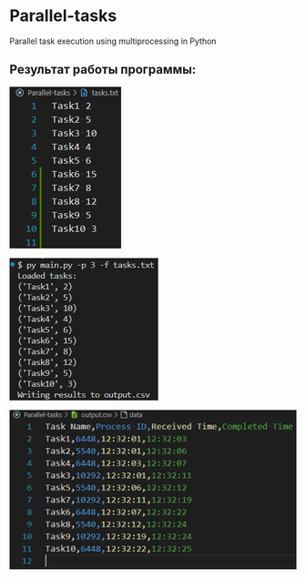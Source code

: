 # Parallel-tasks
Parallel task execution using multiprocessing in Python

## Результат работы программы:

![Файл со списком задач для выполнения](img/tasks.png)

![Консольный вывод программы при запуске](img/start.png)

![Результат работы программы в output.csv](img/out.png)
